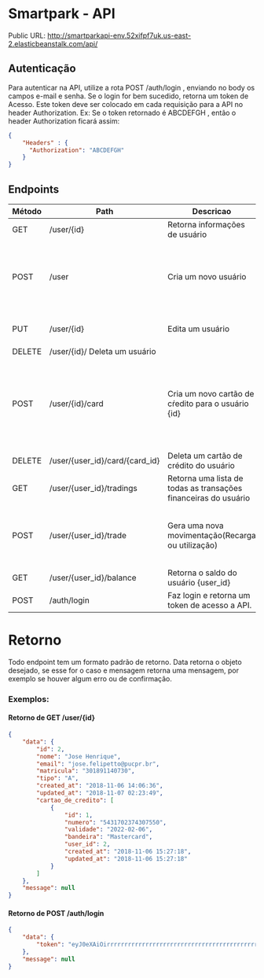 # Smartpark - API

Public URL: http://smartparkapi-env.52xifpf7uk.us-east-2.elasticbeanstalk.com/api/

## Autenticação

Para autenticar na API, utilize a rota POST /auth/login , enviando no body os campos e-mail e senha. Se o login for bem sucedido, retorna um token de Acesso. Este token deve ser colocado em cada requisição para a API no header Authorization. Ex: Se o token retornado é ABCDEFGH , então o header Authorization ficará assim: 
```json
{
    "Headers" : {
      "Authorization": "ABCDEFGH"
    }
}
```

## Endpoints

Método   | Path   | Descricao | Input       | Regras
-------  | ------ | --------- | ------------| ---------|
    GET  | /user/{id} | Retorna informações de usuário | 
    POST | /user | Cria um novo usuário |  { nome, email, matricula, senha, tipo } | Todos os campos são obrigatórios. E-mail deve ser um e-mail válido. Matricula deve ter no minimo 10 caracteres. Senha deve ter entre 6 e 16 caracteres. Tipo deve ser A ou P.
    PUT  | /user/{id} | Edita um usuário | Igual o POST porém sem Tipo. Só precisa mandar o campo que foi alterado. | Mesmas regras do POST porém nenhum campo é obrigatório.
    DELETE | /user/{id}/ Deleta um usuário | |
    POST | /user/{id}/card | Cria um novo cartão de cŕedito para o usuário {id} | { numero, validade, cvv, bandeira } | Todos os campos são obrigatórios. O número deve ser um cartão válido. A validade deve ser no formato m/y(02/23,03/25,...). cvv deve ser um cvv válido. Bandeira é uma string com o nome da bandeira(Mastercard,Visa,etc)
    DELETE | /user/{user_id}/card/{card_id} | Deleta um cartão de crédito do usuário | |
    GET | /user/{user_id}/tradings | Retorna uma lista de todas as transações financeiras do usuário |
    POST | /user/{user_id}/trade | Gera uma nova movimentação(Recarga ou utilização) | {cartao_de_credito_id,valor,tipo} | Cartão de crédito deve ser um cartão de crédito do usuário). Valor deve ser numérico, negativo para gastar e positivo para carregar. Tipo deve ser E ou S.
    GET | /user/{user_id}/balance | Retorna o saldo do usuário {user_id}
    POST | /auth/login | Faz login e retorna um token de acesso a API. | {email,senha} 
    
# Retorno

Todo endpoint tem um formato padrão de retorno. Data retorna o objeto desejado, se esse for o caso e mensagem retorna uma mensagem, por exemplo se houver algum erro ou de confirmação.

### Exemplos: 

#### Retorno de GET /user/{id} 
```json
{
    "data": {
        "id": 2,
        "nome": "Jose Henrique",
        "email": "jose.felipetto@pucpr.br",
        "matricula": "301891140730",
        "tipo": "A",
        "created_at": "2018-11-06 14:06:36",
        "updated_at": "2018-11-07 02:23:49",
        "cartao_de_credito": [
            {
                "id": 1,
                "numero": "5431702374307550",
                "validade": "2022-02-06",
                "bandeira": "Mastercard",
                "user_id": 2,
                "created_at": "2018-11-06 15:27:18",
                "updated_at": "2018-11-06 15:27:18"
            }
        ]
    },
    "message": null
}
```

#### Retorno de POST /auth/login
```json
{
    "data": {
        "token": "eyJ0eXAiOirrrrrrrrrrrrrrrrrrrrrrrrrrrrrrrrrrrrrrrrrrrrrrrrrrrrrrrrrrrrrrImlhdCI6MTU0MTYyODM4NiwiZXhwIjoxNTU0NTg4Mzg2fQ.-eQPNep3cd8D-HKryfo9AOerYirlgNCKR3FQduqjx20"
    },
    "message": null
}
```

